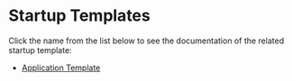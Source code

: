 <style>
  @import url('https://fonts.googleapis.com/css2?family=Lexend:wght@100;300;400;500;600;700;800;900&family=Poppins:wght@100;200;300;400;500;600;700;800;900&display=swap');
</style>
Startup Templates
=================

Click the name from the list below to see the documentation of the related startup template:

* [Application Template](Application-Templates.md)
